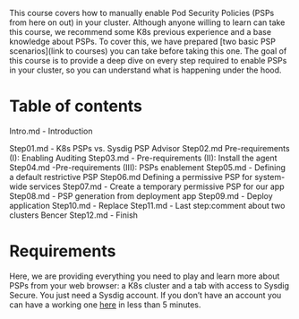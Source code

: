 This course covers how to manually enable Pod Security Policies (PSPs from here on out) in your cluster. Although anyone willing to learn can take this course, we recommend some K8s previous experience and a base knowledge about PSPs. To cover this, we have prepared [two basic PSP scenarios](link to courses) you can take before taking this one. The goal of this course is to provide a deep dive on every step required to enable PSPs in your cluster, so you can understand what is happening under the hood.

# Table of contents

Intro.md - Introduction

Step01.md - K8s PSPs vs. Sysdig PSP Advisor
Step02.md Pre-requirements (I): Enabling Auditing
Step03.md - Pre-requirements (II): Install the agent
Step04.md -Pre-requirements (III): PSPs enablement
Step05.md - Defining a default restrictive PSP
Step06.md Defining a permissive PSP for system-wide services
Step07.md - Create a temporary permissive PSP for our app
Step08.md - PSP generation from deployment app
Step09.md - Deploy application
Step10.md - Replace
Step11.md - Last step:comment about two clusters Bencer
Step12.md - Finish

# Requirements
Here, we are providing everything you need to play and learn more about PSPs from your web browser: a K8s cluster and a tab with access to Sysdig Secure. You just need a Sysdig account. If you don’t have an account you can have a working one [here](https://sysdig.com/training-trial-signup/) in less than 5 minutes.
